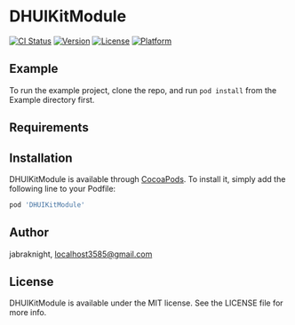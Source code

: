 # DHUIKitModule

[![CI Status](https://img.shields.io/travis/jabraknight/DHUIKitModule.svg?style=flat)](https://travis-ci.org/jabraknight/DHUIKitModule)
[![Version](https://img.shields.io/cocoapods/v/DHUIKitModule.svg?style=flat)](https://cocoapods.org/pods/DHUIKitModule)
[![License](https://img.shields.io/cocoapods/l/DHUIKitModule.svg?style=flat)](https://cocoapods.org/pods/DHUIKitModule)
[![Platform](https://img.shields.io/cocoapods/p/DHUIKitModule.svg?style=flat)](https://cocoapods.org/pods/DHUIKitModule)

## Example

To run the example project, clone the repo, and run `pod install` from the Example directory first.

## Requirements

## Installation

DHUIKitModule is available through [CocoaPods](https://cocoapods.org). To install
it, simply add the following line to your Podfile:

```ruby
pod 'DHUIKitModule'
```

## Author

jabraknight, localhost3585@gmail.com

## License

DHUIKitModule is available under the MIT license. See the LICENSE file for more info.
